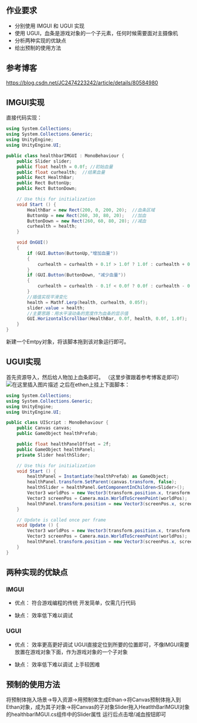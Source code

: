 ﻿
## 作业要求
 - 分别使用 IMGUI 和 UGUI 实现
 - 使用 UGUI，血条是游戏对象的一个子元素，任何时候需要面对主摄像机
 - 分析两种实现的优缺点
 - 给出预制的使用方法

## 参考博客
 https://blog.csdn.net/JC2474223242/article/details/80584980
 
## IMGUI实现
直接代码实现：

```csharp
using System.Collections;
using System.Collections.Generic;
using UnityEngine;
using UnityEngine.UI;

public class healthbarIMGUI : MonoBehaviour {
    public Slider slider;
    public float health = 0.0f; //初始血量
    public float curhealth;  //结果血量
    public Rect HealthBar;
    public Rect ButtonUp;
    public Rect ButtonDown;

	// Use this for initialization
	void Start () {
        HealthBar = new Rect(200, 0, 200, 20);  //血条区域
        ButtonUp = new Rect(260, 30, 80, 20);   //加血
        ButtonDown = new Rect(260, 60, 80, 20); //减血
        curhealth = health;
	}

    void OnGUI()
    {
        if (GUI.Button(ButtonUp,"增加血量"))
        {
            curhealth = curhealth + 0.1f > 1.0f ? 1.0f : curhealth + 0.1f;
        }
        if (GUI.Button(ButtonDown, "减少血量"))
        {
            curhealth = curhealth - 0.1f < 0.0f ? 0.0f : curhealth - 0.1f;
        }
        //插值实现平滑变化
        health = Mathf.Lerp(health, curhealth, 0.05f);
        slider.value = health;
        //主要思路：用水平滚动条的宽度作为血条的显示值
        GUI.HorizontalScrollbar(HealthBar, 0.0f, health, 0.0f, 1.0f);
    }
}

```

新建一个Emtpy对象，将该脚本拖到该对象运行即可。

## UGUI实现
首先资源导入，然后给人物加上血条即可。
（这里步骤跟着参考博客走即可）
![在这里插入图片描述](https://img-blog.csdnimg.cn/20191123213430678.png?x-oss-process=image/watermark,type_ZmFuZ3poZW5naGVpdGk,shadow_10,text_aHR0cHM6Ly9ibG9nLmNzZG4ubmV0L0xMTF9TaWNpbHk=,size_16,color_FFFFFF,t_70)
之后在ethen上挂上下面脚本：

```csharp
using System.Collections;
using System.Collections.Generic;
using UnityEngine;
using UnityEngine.UI;

public class UIScript : MonoBehaviour {
    public Canvas canvas;
    public GameObject healthPrefab;

    public float healthPanelOffset = 2f;
    public GameObject healthPanel;
    private Slider healthSlider;

    // Use this for initialization
    void Start () {
        healthPanel = Instantiate(healthPrefab) as GameObject;
        healthPanel.transform.SetParent(canvas.transform, false);
        healthSlider = healthPanel.GetComponentInChildren<Slider>();
        Vector3 worldPos = new Vector3(transform.position.x, transform.position.y + healthPanelOffset, transform.position.z);
        Vector3 screenPos = Camera.main.WorldToScreenPoint(worldPos);
        healthPanel.transform.position = new Vector3(screenPos.x, screenPos.y, screenPos.z);
    }

    // Update is called once per frame
    void Update () {
        Vector3 worldPos = new Vector3(transform.position.x, transform.position.y + healthPanelOffset, transform.position.z);
        Vector3 screenPos = Camera.main.WorldToScreenPoint(worldPos);
        healthPanel.transform.position = new Vector3(screenPos.x, screenPos.y, screenPos.z);
    }
}
```


## 两种实现的优缺点
### IMGUI
 - 优点：
符合游戏编程的传统
开发简单，仅需几行代码

 - 缺点：
效率低下难以调试


### UGUI
 - 优点：
效率更高更好调试
UGUI直接定位到所要的位置即可，不像IMGUI需要放置在游戏对象下面，作为游戏对象的一个子对象

 - 缺点：
效率低下难以调试
上手较困难

## 预制的使用方法
将预制体拖入场景→导入资源→用预制体生成Ethan→将Canvas预制体拖入到Ethan对象，成为其子对象→将Canvas的子对象Slider拖入HeatlthBarIMGUI对象的healthbarIMGUI.cs组件中的Slider属性
运行后点击增/减血按钮即可


